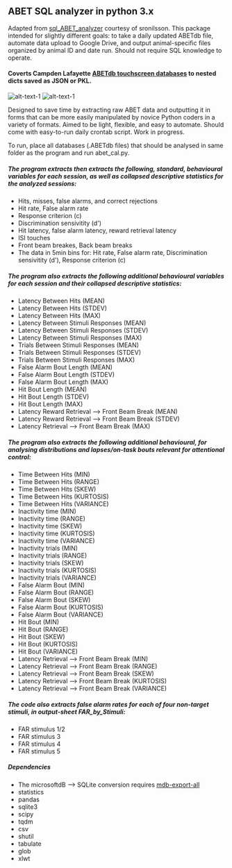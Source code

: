 ## ABET SQL analyzer in python 3.x

Adapted from [sql_ABET_analyzer](https://github.com/sronilsson/sql_ABET_analyzer) courtesy of sronilsson. This package intended for slightly different goals: to take a daily updated ABETdb file, automate data upload to Google Drive, and output animal-specific files organized by animal ID and date run. Should not require SQL knowledge to operate. 

#### Coverts Campden Lafayette [ABETdb touchscreen databases](http://lafayetteneuroscience.com/products/abetii-touch-screen-software) to nested dicts saved as JSON or PKL. 

![alt-text-1](images/Pic1.jpg "Touchscreen operant box version 1") ![alt-text-1](images/Pic2.jpg "Touchscreen operant box version 2")

Designed to save time by extracting raw ABET data and outputting it in forms that can be more easily manipulated by novice Python coders in a variety of formats. Aimed to be light, flexible, and easy to automate. Should come with easy-to-run daily crontab script. Work in progress. 

To run, place all databases (.ABETdb files) that should be analysed in same folder as the program and run abet_cal.py.

##### The program extracts then extracts the following, standard, behavioural variables for each session, as well as collapsed descriptive statistics for the analyzed sessions:

* Hits, misses, false alarms, and correct rejections
* Hit rate, False alarm rate
* Response criterion (c)
* Discrimination sensivitity (d')
* Hit latency, false alarm latency, reward retrieval latency
* ISI touches
* Front beam breakes, Back beam breaks
* The data in 5min bins for: Hit rate, False alarm rate, Discrimination sensivitity (d'), Response criterion (c)

##### The program also extracts the following additional behavioural variables for each session and their collapsed descriptive statistics:

* Latency Between Hits (MEAN)
* Latency Between Hits (STDEV)
* Latency Between Hits (MAX)
* Latency Between Stimuli Responses (MEAN)
* Latency Between Stimuli Responses (STDEV)
* Latency Between Stimuli Responses (MAX)
* Trials Between Stimuli Responses (MEAN)
* Trials Between Stimuli Responses (STDEV)
* Trials Between Stimuli Responses (MAX)
* False Alarm Bout Length (MEAN)
* False Alarm Bout Length (STDEV)
* False Alarm Bout Length (MAX)
* Hit Bout Length (MEAN)
* Hit Bout Length (STDEV)
* Hit Bout Length (MAX)
* Latency Reward Retrieval --> Front Beam Break (MEAN)
* Latency Reward Retrieval --> Front Beam Break (STDEV)
* Latency Retrieval --> Front Beam Break (MAX)

##### The program also extracts the following additional behavioural, for analysing distributions and lapses/on-task bouts relevant for attentional control:

* Time Between Hits (MIN)
* Time Between Hits (RANGE)
* Time Between Hits (SKEW)
* Time Between Hits (KURTOSIS)
* Time Between Hits (VARIANCE)
* Inactivity time (MIN)
* Inactivity time (RANGE)
* Inactivity time (SKEW)
* Inactivity time (KURTOSIS)
* Inactivity time (VARIANCE)
* Inactivity trials (MIN)
* Inactivity trials (RANGE)
* Inactivity trials (SKEW)
* Inactivity trials (KURTOSIS)
* Inactivity trials (VARIANCE)
* False Alarm Bout (MIN)
* False Alarm Bout (RANGE)
* False Alarm Bout (SKEW)
* False Alarm Bout (KURTOSIS)
* False Alarm Bout (VARIANCE)
* Hit Bout (MIN)
* Hit Bout (RANGE)
* Hit Bout (SKEW)
* Hit Bout (KURTOSIS)
* Hit Bout (VARIANCE)
* Latency Retrieval --> Front Beam Break (MIN)
* Latency Retrieval --> Front Beam Break (RANGE)
* Latency Retrieval --> Front Beam Break (SKEW)
* Latency Retrieval --> Front Beam Break (KURTOSIS)
* Latency Retrieval --> Front Beam Break (VARIANCE)

##### The code also extracts false alarm rates for each of four non-target stimuli, in output-sheet FAR_by_Stimuli:
* FAR stimulus 1/2
* FAR stimulus 3
* FAR stimulus 4
* FAR stimulus 5

##### Dependencies
* The microsoftdB --> SQLite conversion requires [mdb-export-all](https://github.com/pavlov99/mdb-export-all)
* statistics
* pandas
* sqlite3
* scipy
* tqdm
* csv
* shutil
* tabulate
* glob
* xlwt


